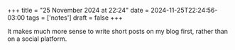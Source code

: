 +++
title = "25 November 2024 at 22:24"
date = 2024-11-25T22:24:56-03:00
tags = ['notes']
draft = false
+++

It makes much more sense to write short posts on my blog first, rather than on a social platform.